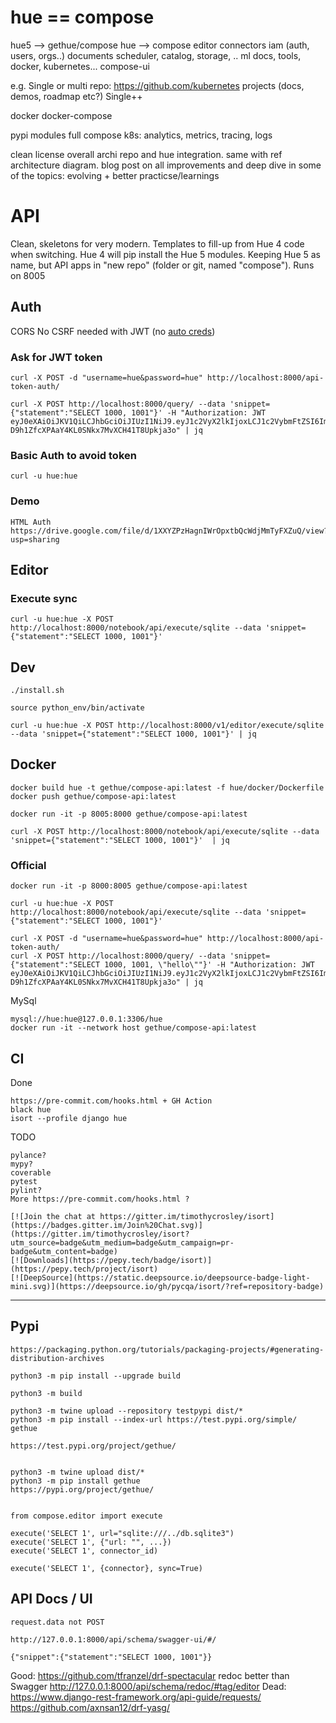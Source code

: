 # hue == compose

hue5 --> gethue/compose
  hue --> compose
    editor
    connectors
    iam (auth, users, orgs..)
    documents
    scheduler, catalog, storage, ..
    ml
    docs, tools, docker, kubernetes...
  compose-ui

  e.g. Single or multi repo: https://github.com/kubernetes projects (docs, demos, roadmap etc?) Single++

  docker
  docker-compose

  pypi modules full compose
  k8s: analytics, metrics, tracing, logs

  clean license
  overall archi repo and hue integration. same with ref architecture diagram. blog post on all improvements and deep dive in some of the topics: evolving + better practicse/learnings

# API

Clean, skeletons for very modern. Templates to fill-up from Hue 4 code when switching. Hue 4 will pip install the Hue 5 modules.
Keeping Hue 5 as name, but API apps in "new repo" (folder or git, named "compose").
Runs on 8005

## Auth

CORS
No CSRF needed with JWT (no [auto creds](https://security.stackexchange.com/questions/170388/do-i-need-csrf-token-if-im-using-bearer-jwt))

### Ask for JWT token

    curl -X POST -d "username=hue&password=hue" http://localhost:8000/api-token-auth/

    curl -X POST http://localhost:8000/query/ --data 'snippet={"statement":"SELECT 1000, 1001"}' -H "Authorization: JWT eyJ0eXAiOiJKV1QiLCJhbGciOiJIUzI1NiJ9.eyJ1c2VyX2lkIjoxLCJ1c2VybmFtZSI6Imh1ZSIsImV4cCI6MTYxMjk3MTc0MywiZW1haWwiOiJodWVAZ2V0aHVlLmNvbSIsIm9yaWdfaWF0IjoxNjEyODg1MzQzfQ._HViX-D9h1ZfcXPAaY4KL0SNkx7MvXCH41T8Upkja3o" | jq

### Basic Auth to avoid token

    curl -u hue:hue

### Demo

    HTML Auth https://drive.google.com/file/d/1XXYZPzHagnIWrOpxtbQcWdjMmTyFXZuQ/view?usp=sharing

## Editor

### Execute sync

    curl -u hue:hue -X POST http://localhost:8000/notebook/api/execute/sqlite --data 'snippet={"statement":"SELECT 1000, 1001"}'

## Dev

    ./install.sh

    source python_env/bin/activate

    curl -u hue:hue -X POST http://localhost:8000/v1/editor/execute/sqlite --data 'snippet={"statement":"SELECT 1000, 1001"}' | jq

## Docker

    docker build hue -t gethue/compose-api:latest -f hue/docker/Dockerfile
    docker push gethue/compose-api:latest

    docker run -it -p 8005:8000 gethue/compose-api:latest

    curl -X POST http://localhost:8000/notebook/api/execute/sqlite --data 'snippet={"statement":"SELECT 1000, 1001"}'  | jq

### Official

    docker run -it -p 8000:8005 gethue/compose-api:latest

    curl -u hue:hue -X POST http://localhost:8000/notebook/api/execute/sqlite --data 'snippet={"statement":"SELECT 1000, 1001"}'

    curl -X POST -d "username=hue&password=hue" http://localhost:8000/api-token-auth/
    curl -X POST http://localhost:8000/query/ --data 'snippet={"statement":"SELECT 1000, 1001, \"hello\""}' -H "Authorization: JWT eyJ0eXAiOiJKV1QiLCJhbGciOiJIUzI1NiJ9.eyJ1c2VyX2lkIjoxLCJ1c2VybmFtZSI6Imh1ZSIsImV4cCI6MTYxMjk3MTc0MywiZW1haWwiOiJodWVAZ2V0aHVlLmNvbSIsIm9yaWdfaWF0IjoxNjEyODg1MzQzfQ._HViX-D9h1ZfcXPAaY4KL0SNkx7MvXCH41T8Upkja3o" | jq

MySql

    mysql://hue:hue@127.0.0.1:3306/hue
    docker run -it --network host gethue/compose-api:latest

## CI

Done

    https://pre-commit.com/hooks.html + GH Action
    black hue
    isort --profile django hue

TODO

    pylance?
    mypy?
    coverable
    pytest
    pylint?
    More https://pre-commit.com/hooks.html ?

    [![Join the chat at https://gitter.im/timothycrosley/isort](https://badges.gitter.im/Join%20Chat.svg)](https://gitter.im/timothycrosley/isort?utm_source=badge&utm_medium=badge&utm_campaign=pr-badge&utm_content=badge)
    [![Downloads](https://pepy.tech/badge/isort)](https://pepy.tech/project/isort)
    [![DeepSource](https://static.deepsource.io/deepsource-badge-light-mini.svg)](https://deepsource.io/gh/pycqa/isort/?ref=repository-badge)
______

## Pypi

    https://packaging.python.org/tutorials/packaging-projects/#generating-distribution-archives

    python3 -m pip install --upgrade build

    python3 -m build

    python3 -m twine upload --repository testpypi dist/*
    python3 -m pip install --index-url https://test.pypi.org/simple/ gethue

    https://test.pypi.org/project/gethue/


    python3 -m twine upload dist/*
    python3 -m pip install gethue
    https://pypi.org/project/gethue/


    from compose.editor import execute

    execute('SELECT 1', url="sqlite:///../db.sqlite3")
    execute('SELECT 1', {"url: "", ...})
    execute('SELECT 1', connector_id)

    execute('SELECT 1', {connector}, sync=True)

## API Docs / UI

    request.data not POST

    http://127.0.0.1:8000/api/schema/swagger-ui/#/

    {"snippet":{"statement":"SELECT 1000, 1001"}}


Good:
  https://github.com/tfranzel/drf-spectacular
  redoc better than Swagger http://127.0.0.1:8000/api/schema/redoc/#tag/editor
Dead:
    https://www.django-rest-framework.org/api-guide/requests/
    https://github.com/axnsan12/drf-yasg/
